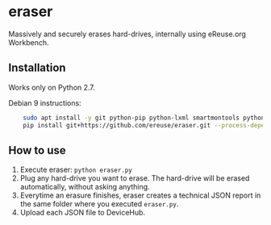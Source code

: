 # eraser

Massively and securely erases hard-drives, internally using eReuse.org Workbench.

Installation
------------
Works only on Python 2.7.

Debian 9 instructions:
```bash
    sudo apt install -y git python-pip python-lxml smartmontools python-dateutil python-gnupg python-dmidecode lshw
    pip install git+https://github.com/ereuse/eraser.git --process-dependency-links
```

How to use
----------
1. Execute eraser: ``python eraser.py``
2. Plug any hard-drive you want to erase. The hard-drive will be erased automatically, without asking anything.
3. Everytime an erasure finishes, eraser creates a technical JSON report in the same folder where you
executed ``eraser.py``.
4. Upload each JSON file to DeviceHub. 
 
